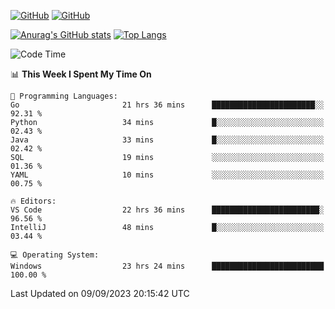 [![GitHub](https://img.shields.io/github/followers/sharpxk?style=social)](https://github.com/sharpxk) [![GitHub](https://img.shields.io/github/stars/sharpxk?style=social)](https://github.com/sharpxk)

[![Anurag's GitHub stats](https://github-readme-stats-git-masterrstaa-rickstaa.vercel.app/api?username=sharpxk&hide=contribs,prs,issues&show_icons=true&theme=tokyonight)](https://github.com/anuraghazra/github-readme-stats)
[![Top Langs](https://github-readme-stats-git-masterrstaa-rickstaa.vercel.app/api/top-langs/?username=sharpxk&layout=compact&theme=tokyonight)](https://github.com/anuraghazra/github-readme-stats)

<!--START_SECTION:waka-->
![Code Time](http://img.shields.io/badge/Code%20Time-284%20hrs%2053%20mins-blue)

📊 **This Week I Spent My Time On** 

```text
💬 Programming Languages: 
Go                       21 hrs 36 mins      ███████████████████████░░   92.31 % 
Python                   34 mins             █░░░░░░░░░░░░░░░░░░░░░░░░   02.43 % 
Java                     33 mins             █░░░░░░░░░░░░░░░░░░░░░░░░   02.42 % 
SQL                      19 mins             ░░░░░░░░░░░░░░░░░░░░░░░░░   01.36 % 
YAML                     10 mins             ░░░░░░░░░░░░░░░░░░░░░░░░░   00.75 % 

🔥 Editors: 
VS Code                  22 hrs 36 mins      ████████████████████████░   96.56 % 
IntelliJ                 48 mins             █░░░░░░░░░░░░░░░░░░░░░░░░   03.44 % 

💻 Operating System: 
Windows                  23 hrs 24 mins      █████████████████████████   100.00 % 
```


 Last Updated on 09/09/2023 20:15:42 UTC
<!--END_SECTION:waka-->

